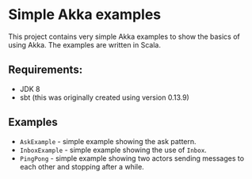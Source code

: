 # Simple Akka examples

This project contains very simple Akka examples to show the basics of using Akka. The examples are written in Scala.

## Requirements:

* JDK 8
* sbt (this was originally created using version 0.13.9)

## Examples

* `AskExample` - simple example showing the ask pattern.
* `InboxExample` - simple example showing the use of `Inbox`.
* `PingPong` - simple example showing two actors sending messages to each other and stopping after a while.
